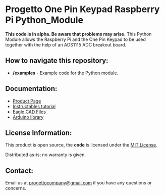 # Progetto One Pin Keypad Raspberry Pi Python_Module
**This code is in alpha. Be aware that problems may arise.** This Python Module allows the Raspberry Pi and the One Pin Keypad to be used together with the help of an ADS1115 ADC breakout board.
## How to navigate this repository:
* **/examples** - Example code for the Python module.

## Documentation:
* [Product Page](https://www.tindie.com/products/Progetto/one-pin-keypad/)
* [Instructables tutorial](https://www.instructables.com/id/Meet-One-Pin-Keypad)
* [Eagle CAD Files](https://github.com/ProgettoCompany/One_Pin_Keypad_Eagle_Files)
* [Arduino library](https://github.com/ProgettoCompany/Progetto_One_Pin_Keypad_Arduino_Library)
## License Information:
This product is open source, the **code** is licensed under the [MIT License](https://opensource.org/licenses/MIT).

Distributed as-is; no warranty is given.
## Contact:
Email us at progettocompany@gmail.com if you have any questions or concerns.

